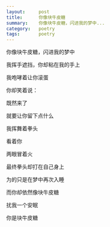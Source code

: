 ```yaml
---
layout:     post
title:      你像块牛皮糖
summary:    你像块牛皮糖，闪进我的梦中...
category:   poetry
tags:       poetry
---
```


你像块牛皮糖，闪进我的梦中

我挥手遮挡，你却粘在我的手上

我咆哮着让你滚蛋


你却笑着说：

既然来了

就要让你留下点什么

我挥舞着拳头

看着你

两眼冒着火

最终拳头却打在自己身上


为的只是在梦中再次入睡

而你却依然像块牛皮糖

扰我一个安眠


你是块牛皮糖
